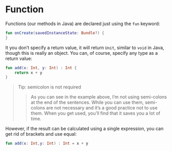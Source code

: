 # Function

Functions (our methods in Java) are declared just using the `fun` keyword:

```kotlin
fun onCreate(savedInstanceState: Bundle?) {
}
```

It you don’t specify a return value, it will return `Unit`, similar to `void` in Java, though this is really
an object. You can, of course, specify any type as a return value:

```kotlin
fun add(x: Int, y: Int) : Int {
    return x + y
}
```

>Tip: semicolon is not required
>>As you can see in the example above, I’m not using semi-colons at the end of the sentences.
While you can use them, semi-colons are not necessary and it’s a good practice not to use
them. When you get used, you’ll find that it saves you a lot of time.

However, if the result can be calculated using a single expression, you can get rid of brackets and
use equal:

```kotlin
fun add(x: Int,y: Int) : Int = x + y
```
